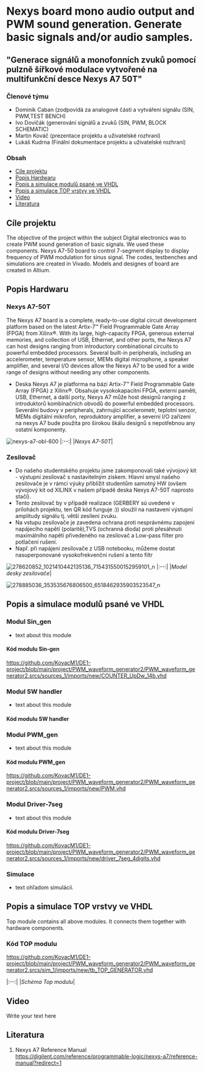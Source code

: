 # Nexys board mono audio output and PWM sound generation. Generate basic signals and/or audio samples.
## "Generace signálů a monofonních zvuků pomocí pulzně šířkové modulace vytvořené na multifunkční desce Nexys A7 50T"

### Členové týmu

* Dominik Caban (zodpovídá za analogové části a vytváření signálu (SIN, PWM,TEST BENCH)
* Ivo Dovičák (generování signálů a zvuků (SIN, PWM, BLOCK SCHEMATIC)
* Martin Kováč (prezentace projektu a uživatelské rozhraní)
* Lukáš Kudrna (Finální dokumentace projektu a uživatelské rozhraní)

### Obsah

* [Cíle projektu](#objectives)
* [Popis Hardwaru](#hardware)
* [Popis a simulace modulů psané ve VHDL](#modules)
* [Popis a simulace TOP vrstvy ve VHDL](#top)
* [Video](#video)
* [Literatura](#references)

<a name="objectives"></a>

## Cíle projektu

The objective of the project within the subject Digital electronics was to create PWM sound generation of basic signals. We used these components. Nexys A7-50 board to control 7-segment display to display frequency of PWM modulation for sinus signal. The codes, testbenches and simulations are created in Vivado. Models and designes of board are created in Altium.

<a name="hardware"></a>

## Popis Hardwaru
### Nexys A7-50T
The Nexys A7 board is a complete, ready-to-use digital circuit development platform based on the latest Artix-7™ Field Programmable Gate Array (FPGA) from Xilinx®.  With its large, high-capacity FPGA, generous external memories, and collection of USB, Ethernet, and other ports, the Nexys A7 can host designs ranging from introductory combinational circuits to powerful embedded processors. Several built-in peripherals, including an accelerometer, temperature sensor, MEMs digital microphone, a speaker amplifier, and several I/O devices allow the Nexys A7 to be used for a wide range of designs without needing any other components.

- Deska Nexys A7 je platforma na bázi Artix-7™ Field Programmable Gate Array (FPGA) z Xilinx®. Obsahuje vysokokapacitní FPGA, externí paměti, USB, Ethernet, a další porty, Nexys A7 může host designů ranging z introduktorů kombinačních obvodů do powerful embedded processors. Severální budovy v peripherals, zahrnující accelerometr, teplotní senzor, MEMs digitální mikrofon, reproduktory amplifier, a severní I/O zařízení na nexys A7 bude použita pro širokou škálu designů s nepotřebnou any ostatní komponenty.

![nexys-a7-obl-600](https://user-images.githubusercontent.com/99388246/165694448-dfccf257-62a9-4c5e-bb68-ceab544a98f1.png)
|:--:| 
|*Nexys A7-50T*|

### Zesilovač

- Do našeho studentského projektu jsme zakomponovali také vývojový kit - výstupní zesilovač s nastavitelným ziskem. Hlavní smysl našeho zesilovače je v rámci výuky přiblížit studentům samotný HW (ovšem vývojový kit od XILINX v našem případě deska Nexys A7-50T naprosto stačí).
- Tento zesilovač by v případě realizace (GERBERY sú uvedené v prílohách projektu, ten QR kód funguje :)) sloužil na nastavení výstupní amplitudy signálu tj. větší zesílení zvuku.
- Na vstupu zesilovače je zavedena ochrana proti nesprávnému zapojení napájecího napětí (polaritě),TVS (ochranná dioda) proti přesáhnutí maximálního napětí přivedeného na zesilovač a Low-pass filter pro potlačení rušení. 
- Např. při napájení zesilovače z USB notebooku, můžeme dostat nasuperponované vysokofrekvenční rušení a tento filtr 

![278620852_1021410442135136_7154315500152959101_n](https://user-images.githubusercontent.com/99388246/165693223-0a94e4e5-78b2-440c-bc23-228c8eb99cf3.png)
|:--:| 
|*Model desky zesilovače*|

![278885036_353535676806500_6518462935903523547_n](https://user-images.githubusercontent.com/99388246/165693208-ae4fd1d9-7659-4385-9e47-1a015b2743d0.png)

<a name="modules"></a>

## Popis a simulace modulů psané ve VHDL



### Modul Sin_gen 

- text about this module



#### Kód modulu Sin-gen
https://github.com/KovacM1/DE1-project/blob/main/project/PWM_waveform_generator2/PWM_waveform_generator2.srcs/sources_1/imports/new/COUNTER_UpDw_14b.vhd


### Modul SW handler 

- text about this module

#### Kód modulu SW handler


### Modul PWM_gen

- text about this module

#### Kód modulu PWM_gen
https://github.com/KovacM1/DE1-project/blob/main/project/PWM_waveform_generator2/PWM_waveform_generator2.srcs/sources_1/imports/new/PWM.vhd


### Modul Driver-7seg

- text about this module

#### Kód modulu Driver-7seg
https://github.com/KovacM1/DE1-project/blob/main/project/PWM_waveform_generator2/PWM_waveform_generator2.srcs/sources_1/imports/new/driver_7seg_4digits.vhd

### Simulace
- text ohľadom simulácií.


<a name="top"></a>

## Popis a simulace TOP vrstvy ve VHDL

Top module contains all above modules. It connects them together with hardware components.

### Kód TOP modulu
https://github.com/KovacM1/DE1-project/blob/main/project/PWM_waveform_generator2/PWM_waveform_generator2.srcs/sim_1/imports/new/tb_TOP_GENERATOR.vhd

|:--:| 
|*Schéma Top modulu*|

<a name="video"></a>

## Video

Write your text here

<a name="references"></a>

## Literatura

1. Nexys A7 Reference Manual https://digilent.com/reference/programmable-logic/nexys-a7/reference-manual?redirect=1
